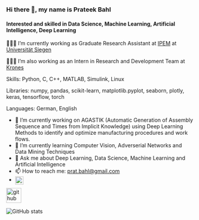<!--
**prateek681/prateek681** is a ✨ _special_ ✨ repository because its `README.md` (this file) appears on your GitHub profile.

Here are some ideas to get you started:

- 🔭 I’m currently working on ...
- 🌱 I’m currently learning ...
- 👯 I’m looking to collaborate on ...
- 🤔 I’m looking for help with ...
- 💬 Ask me about ...
- 📫 How to reach me: ...
- 😄 Pronouns: ...
- ⚡ Fun fact: ...
-->


### Hi there 👋, my name is Prateek Bahl
#### Interested and skilled in Data Science, Machine Learning, Artificial Intelligence, Deep Learning
👨🏻‍🎓 I’m currently working as Graduate Research Assistant at [IPEM](https://protech.mb.uni-siegen.de/ipem/) at [Universität Siegen](https://www.uni-siegen.de/start/index.html.en?lang=en)

👨🏻‍🎓 I’m also working as an Intern in Research and Development Team at [Krones](https://www.krones.com/de/index.php)

Skills: Python, C, C++, MATLAB, Simulink, Linux

Libraries: numpy, pandas, scikit-learn, matplotlib.pyplot, seaborn, plotly, keras, tensorflow, torch 

Languages: German, English

- 🔭 I’m currently working on AGASTIK (Automatic Generation of Assembly Sequence and Times from Implicit Knowledge) using Deep Learning Methods to identify and optimize manufacturing procedures and work flows. 
- 🌱 I’m currently learning Computer Vision, Adverserial Networks and Data Mining Techniques 
- 💬 Ask me about Deep Learning, Data Science, Machine Learning and Artificial Intelligence 
- 📫 How to reach me: prat.bahl@gmail.com 
- <a href="https://www.linkedin.com/in/prateek-bahl-576592150/"> <img align="left" alt="Prateek's LinkedIN" width="22px" src="https://raw.githubusercontent.com/peterthehan/peterthehan/master/assets/linkedin.svg" />
</a>




[<img src='https://cdn.jsdelivr.net/npm/simple-icons@3.0.1/icons/github.svg' alt='github' height='40'>](https://github.com/prateek681)  

![GitHub stats](https://github-readme-stats.vercel.app/api?username=prateek681&show_icons=true)  
 
